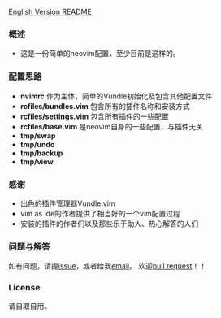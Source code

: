 [English Version README](docs/README.EN.md)

### 概述
+ 这是一份简单的neovim配置，至少目前是这样的。

### 配置思路
+ **nvimrc** 作为主体，简单的Vundle初始化及包含其他配置文件
+ **rcfiles/bundles.vim** 包含所有的插件名称和安装方式
+ **rcfiles/settings.vim** 包含所有插件的一些配置
+ **rcfiles/base.vim** 是neovim自身的一些配置，与插件无关
+ **tmp/swap**
+ **tmp/undo**
+ **tmp/backup**
+ **tmp/view**

### 感谢
+ 出色的插件管理器Vundle.vim
+ vim as ide的作者提供了相当好的一个vim配置过程
+ 安装的插件的作者们以及那些乐于助人、热心解答的人们

### 问题与解答
如有问题，请提[issue](https://github.com/gisphm/myneovimrc/issues/new)，或者给我[email](mailto:phmfk@hotmail.com)。
欢迎[pull request](https://github.com/gisphm/myneovimrc/compare/)！！

### License
请自取自用。
